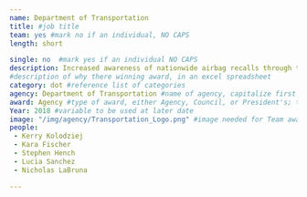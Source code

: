 ```yaml
---
name: Department of Transportation
title: #job title
team: yes #mark no if an individual, NO CAPS
length: short

single: no  #mark yes if an individual NO CAPS
description: Increased awareness of nationwide airbag recalls through the creation of a remedy campaign. This team reinvented the way vehicle recalls are carried out, including providing manufacturers with a communication toolbox and developing innovative ways to lessen the impact on vehicle owners. Their efforts led to the replacement of 7.2M+ defective airbag parts in 2018, saving lives across the country.
#description of why there winning award, in an excel spreadsheet
category: dot #reference list of categories
agency: Department of Transportation #name of agency, capitalize first letter of each name
award: Agency #type of award, either Agency, Council, or President's; this is case sensitive so make sure to match the options listed exactly. This section generates the format of the card
Year: 2018 #variable to be used at later date
image: "/img/agency/Transportation_Logo.png" #image needed for Team award (agency seal) and President's award (headshot); leave empty if and individual Agency award
people:
 - Kerry Kolodziej
 - Kara Fischer
 - Stephen Hench
 - Lucia Sanchez
 - Nicholas LaBruna

---
```


